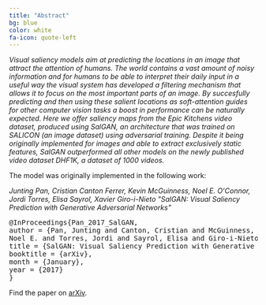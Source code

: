 ```yaml
---
title: "Abstract"
bg: blue
color: white
fa-icon: quote-left
---
```


*Visual saliency models aim at predicting the locations in an image that attract the attention of humans. The world contains a vast amount of noisy information and for humans to be able to interpret their daily input in a useful way the visual system has developed a filtering mechanism that allows it to focus on the most important parts of an image. By succesfully predicting and then using these salient locations as soft-attention guides for other computer vision tasks a boost in performance can be naturally expected. Here we offer saliency maps from the Epic Kitchens video dataset, produced using SalGAN, an architecture that was trained on SALICON (an image dataset) using adversarial training. Despite it being originally implemented for images and able to extract exclusively static features, SalGAN outperformed all other models on the newly published video dataset DHF1K, a dataset of 1000 videos.*

The model was originally implemented in the following work:

<i>
Junting Pan, Cristian Canton Ferrer, Kevin McGuinness, Noel E. O'Connor, Jordi Torres, Elisa Sayrol, Xavier Giro-i-Nieto "SalGAN: Visual Saliency Prediction with Generative Adversarial Networks"
</i>

<pre>
@InProceedings{Pan_2017_SalGAN,
author = {Pan, Junting and Canton, Cristian and McGuinness, Kevin and O'Connor,
Noel E. and Torres, Jordi and Sayrol, Elisa and Giro-i-Nieto, Xavier and},
title = {SalGAN: Visual Saliency Prediction with Generative Adversarial Networks},
booktitle = {arXiv},
month = {January},
year = {2017}
}
</pre>

Find the paper on [arXiv](https://arxiv.org/abs/1701.01081).

